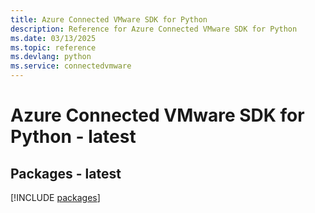 ```yaml
---
title: Azure Connected VMware SDK for Python
description: Reference for Azure Connected VMware SDK for Python
ms.date: 03/13/2025
ms.topic: reference
ms.devlang: python
ms.service: connectedvmware
---
```

# Azure Connected VMware SDK for Python - latest
## Packages - latest
[!INCLUDE [packages](connected-vmware-index.md)]
